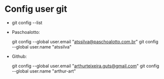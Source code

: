 # Config user git

- git config --list

- Paschoalotto:

  git config --global user.email "atssilva@paschoalotto.com.br"
  git config --global user.name "atssilva"

- Github:

  git config --global user.email "arthurteixeira.guts@gmail.com"
  git config --global user.name "arthur-art"

